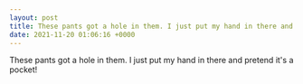 ```yaml
---
layout: post
title: These pants got a hole in them. I just put my hand in there and pretend it's a pocket!
date: 2021-11-20 01:06:16 +0000
---
```


These pants got a hole in them. I just put my hand in there and pretend it's a pocket!

